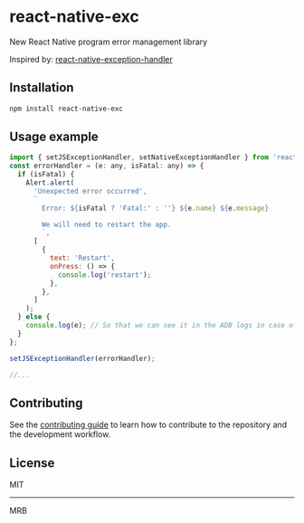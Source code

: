 # react-native-exc

New React Native program error management library

Inspired by: 
[react-native-exception-handler](https://github.com/a7ul/react-native-exception-handler)

## Installation

```sh
npm install react-native-exc
```

## Usage example

```js
import { setJSExceptionHandler, setNativeExceptionHandler } from 'react-native-exc';
const errorHandler = (e: any, isFatal: any) => {
  if (isFatal) {
    Alert.alert(
      'Unexpected error occurred',
      `
        Error: ${isFatal ? 'Fatal:' : ''} ${e.name} ${e.message}

        We will need to restart the app.
        `,
      [
        {
          text: 'Restart',
          onPress: () => {
            console.log('restart');
          },
        },
      ]
    );
  } else {
    console.log(e); // So that we can see it in the ADB logs in case of Android if needed
  }
};

setJSExceptionHandler(errorHandler);

//...
```

## Contributing

See the [contributing guide](CONTRIBUTING.md) to learn how to contribute to the repository and the development workflow.

## License

MIT

---

MRB
